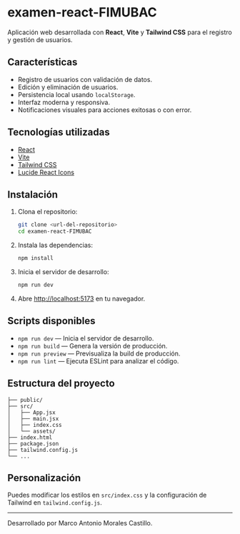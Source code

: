 # examen-react-FIMUBAC

Aplicación web desarrollada con **React**, **Vite** y **Tailwind CSS** para el registro y gestión de usuarios.

## Características

- Registro de usuarios con validación de datos.
- Edición y eliminación de usuarios.
- Persistencia local usando `localStorage`.
- Interfaz moderna y responsiva.
- Notificaciones visuales para acciones exitosas o con error.

## Tecnologías utilizadas

- [React](https://react.dev/)
- [Vite](https://vitejs.dev/)
- [Tailwind CSS](https://tailwindcss.com/)
- [Lucide React Icons](https://lucide.dev/icons/)

## Instalación

1. Clona el repositorio:
   ```sh
   git clone <url-del-repositorio>
   cd examen-react-FIMUBAC
   ```

2. Instala las dependencias:
   ```sh
   npm install
   ```

3. Inicia el servidor de desarrollo:
   ```sh
   npm run dev
   ```

4. Abre [http://localhost:5173](http://localhost:5173) en tu navegador.

## Scripts disponibles

- `npm run dev` — Inicia el servidor de desarrollo.
- `npm run build` — Genera la versión de producción.
- `npm run preview` — Previsualiza la build de producción.
- `npm run lint` — Ejecuta ESLint para analizar el código.

## Estructura del proyecto

```
├── public/
├── src/
│   ├── App.jsx
│   ├── main.jsx
│   ├── index.css
│   └── assets/
├── index.html
├── package.json
├── tailwind.config.js
└── ...
```

## Personalización

Puedes modificar los estilos en `src/index.css` y la configuración de Tailwind en `tailwind.config.js`.

---

Desarrollado por Marco Antonio Morales Castillo.
